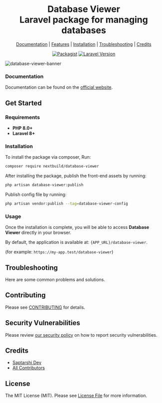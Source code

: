 <div align="center">
    <p>
        <h1>Database Viewer<br/>Laravel package for managing databases</h1>
    </p>
</div>

<p align="center">
    <a href="#">Documentation</a> |
    <a href="#features">Features</a> |
    <a href="#installation">Installation</a> |
    <a href="#troubleshooting">Troubleshooting</a> |
    <a href="#credits">Credits</a>
</p>

<p align="center">
<a href="https://packagist.org/packages/nextbuild/database-viewer"><img src="https://img.shields.io/packagist/v/nextbuild/database-viewer.svg?style=flat-square" alt="Packagist"></a>
<a href="https://packagist.org/packages/nextbuild/database-viewer"><img src="https://img.shields.io/badge/Laravel-8.x,%209.x,%2010.x,%2011.x-brightgreen.svg?style=flat-square" alt="Laravel Version"></a>
</p>

![database-viewer-banner](https://img.playbook.com/JIRPzflC6tGrWdRlcszNkvDN-Rv1jD7yirlcexcOhpA/Z3M6Ly9wbGF5Ym9v/ay1hc3NldHMtcHVi/bGljLzRlZTc5MWVm/LTk3MzItNDVkYi1h/YTU5LWRiOTQzNTFk/OTVjOA)

### Documentation

Documentation can be found on the [official website](#).

## Get Started

### Requirements

- **PHP 8.0+**
- **Laravel 8+**

### Installation

To install the package via composer, Run:

```bash
composer require nextbuild/database-viewer
```

After installing the package, publish the front-end assets by running:

```bash
php artisan database-viewer:publish
```

Publish config file by running:

```bash
php artisan vendor:publish --tag=database-viewer-config
```

### Usage

Once the installation is complete, you will be able to access **Database Viewer** directly in your browser.

By default, the application is available at: `{APP_URL}/database-viewer`.

(for example: `https://my-app.test/database-viewer`)

## Troubleshooting

Here are some common problems and solutions.

## Contributing

Please see [CONTRIBUTING](CONTRIBUTING.md) for details.

## Security Vulnerabilities

Please review [our security policy](../../security/policy) on how to report security vulnerabilities.

## Credits

- [Saptarshi Dey](https://github.com/SaptarshiDy)
- [All Contributors](../../contributors)

## License

The MIT License (MIT). Please see [License File](LICENSE.md) for more information.


